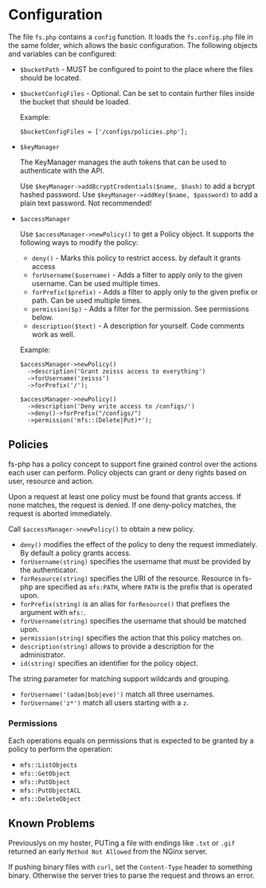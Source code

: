 # Configuration

The file `fs.php` contains a `config` function. It loads the `fs.config.php` file in the same folder,
which allows the basic configuration. The following objects and variables can be configured:

 * `$bucketPath` - MUST be configured to point to the place where the files should be located.

 * `$bucketConfigFiles` - Optional. Can be set to contain further files inside the bucket that should be loaded.

    Example:

    ```
    $bucketConfigFiles = ['/configs/policies.php'];
    ```

 * `$keyManager`

    The KeyManager manages the auth tokens that can be used to authenticate with the API.

    Use `$keyManager->addBcryptCredentials($name, $hash)` to add a bcrypt hashed password.
    Use `$keyManager->addKey($name, $password)` to add a plain text password. Not recommended!

 * `$accessManager`

    Use `$accessManager->newPolicy()` to get a Policy object. It supports the following ways to modify the policy:

    * `deny()` - Marks this policy to restrict access. by default it grants access
    * `forUsername($username)` - Adds a filter to apply only to the given username. Can be used multiple times.
    * `forPrefix($prefix)` - Adds a filter to apply only to the given prefix or path. Can be used multiple times.
    * `permission($p)` - Adds a filter for the permission. See permissions below.
    * `description($text)` - A description for yourself. Code comments work as well.

    Example:

    ```
    $accessManager->newPolicy()
      ->description('Grant zeisss access to everything')
      ->forUsername('zeisss')
      ->forPrefix('/');

    $accessManager->newPolicy()
      ->description('Deny write access to /configs/')
      ->deny()->forPrefix("/configs/")
      ->permission('mfs::(Delete|Put)*');
    ```

## Policies


fs-php has a policy concept to support fine grained control over the actions each
user can perform. Policy objects can grant or deny rights based on user,
resource and action.

Upon a request at least one policy must be found that grants access. If none
matches, the request is denied. If one deny-policy matches, the request is
aborted immediately.

Call `$accessManager->newPolicy()` to obtain a new policy.

* `deny()` modifies the effect of the policy to deny the request immediately. By
  default a policy grants access.
* `forUsername(string)` specifies the username that must be provided by the
  authenticator.
* `forResource(string)` specifies the URI of the resource. Resource in fs-php are
  specified as `mfs:PATH`, where `PATH` is the prefix that is operated upon.
* `forPrefix(string)` is an alias for `forResource()` that prefixes the argument
  with `mfs:`.
* `forUsername(string)` specifies the username that should be matched upon.
* `permission(string)` specifies the action that this policy matches on.
* `description(string)` allows to provide a description for the administrator.
* `id(string)` specifies an identifier for the policy object.

The string parameter for matching support wildcards and grouping.

 * `forUsername('(adam|bob|eve)')` match all three usernames.
 * `forUsername('z*')` match all users starting with a `z`.


### Permissions

Each operations equals on permissions that is expected to be granted by a policy to perform the operation:

 * `mfs::ListObjects`
 * `mfs::GetObject`
 * `mfs::PutObject`
 * `mfs::PutObjectACL`
 * `mfs::DeleteObject`

## Known Problems

Previouslys on my hoster, PUTing a file with endings like `.txt` or `.gif` returned an early `Method Not Allowed` from the
NGinx server.

If pushing binary files with `curl`, set the `Content-Type` header to something binary. Otherwise the server tries to
parse the request and throws an error.
